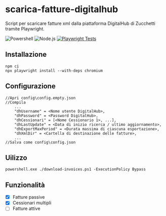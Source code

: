 # scarica-fatture-digitalhub
Script per scaricare fatture xml dalla piattaforma DigitalHub di Zucchetti tramite Playwright.

![Powershell](https://img.shields.io/badge/Powershell-5.1-blue)
![Node.js](https://img.shields.io/badge/Node.js-v22.14.0-blue)
[![Playwright Tests](https://github.com/zabaio/scarica-fatture-digitalhub/actions/workflows/playwright.yml/badge.svg)](https://github.com/zabaio/scarica-fatture-digitalhub/actions/workflows/playwright.yml)

## Installazione

    npm ci
    npx playwright install --with-deps chromium

## Configurazione

    //Apri config\config.empty.json
    //Compila
        ...
        "dhUsername" = <Nome utente DigitalHub>,
        "dhPassword" = <Password DigitalHub>,
        "dhCessionari" = [<Nome Cessionario 1>, ...],
        "dhLastUpdate" = <Data di inizio ricerca / ultimo aggiornamento>,
        "dhExportMaxPeriod" = <Durata massima di ciascuna esportazione>,
        "dhXmlDir" = <Cartella di destinazione delle fatture>,
        ...
    //Salva come config\config.json
    
## Uilizzo

    powershell.exe ./download-invoices.ps1 -ExecutionPolicy Bypass

## Funzionalità

- [x] Fatture passive
- [x] Cessionari multipli
- [ ] Fatture attive